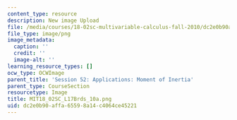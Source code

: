 ```yaml
---
content_type: resource
description: New image Upload
file: /media/courses/18-02sc-multivariable-calculus-fall-2010/dc2e0b90affa65598a14c4064ce45221_MIT18_02SC_L17Brds_10a.png
file_type: image/png
image_metadata:
  caption: ''
  credit: ''
  image-alt: ''
learning_resource_types: []
ocw_type: OCWImage
parent_title: 'Session 52: Applications: Moment of Inertia'
parent_type: CourseSection
resourcetype: Image
title: MIT18_02SC_L17Brds_10a.png
uid: dc2e0b90-affa-6559-8a14-c4064ce45221
---
```

